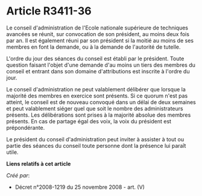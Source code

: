 # Article R3411-36

Le conseil d'administration de l'Ecole nationale supérieure de techniques avancées se réunit, sur convocation de son
président, au moins deux fois par an. Il est également réuni par son président si la moitié au moins de ses membres en font
la demande, ou à la demande de l'autorité de tutelle.

L'ordre du jour des séances du conseil est établi par le président. Toute question faisant l'objet d'une demande d'au moins
un tiers des membres du conseil et entrant dans son domaine d'attributions est inscrite à l'ordre du jour.

Le conseil d'administration ne peut valablement délibérer que lorsque la majorité des membres en exercice sont présents. Si
ce quorum n'est pas atteint, le conseil est de nouveau convoqué dans un délai de deux semaines et peut valablement siéger
quel que soit le nombre des administrateurs présents. Les délibérations sont prises à la majorité absolue des membres
présents. En cas de partage égal des voix, la voix du président est prépondérante.

Le président du conseil d'administration peut inviter à assister à tout ou partie des séances du conseil toute personne dont
la présence lui paraît utile.

**Liens relatifs à cet article**

_Créé par_:

  - Décret n°2008-1219 du 25 novembre 2008 - art. (V)
